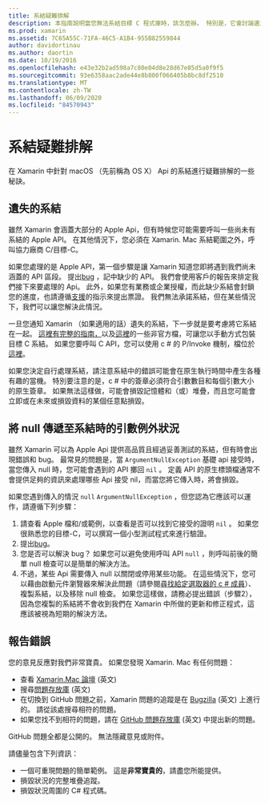 ```yaml
---
title: 系結疑難排解
description: 本指南說明當您無法系結目標 C 程式庫時，該怎麼辦。 特別是，它會討論遺漏的系結、將 null 傳遞至系結時的引數例外狀況，以及報告錯誤。
ms.prod: xamarin
ms.assetid: 7C65A55C-71FA-46C5-A1B4-955B82559844
author: davidortinau
ms.author: daortin
ms.date: 10/19/2016
ms.openlocfilehash: e43e32b2ad598a7c80e04d8e28d67e85d5a0f9f5
ms.sourcegitcommit: 93e6358aac2ade44e8b800f066405b8bc8df2510
ms.translationtype: MT
ms.contentlocale: zh-TW
ms.lasthandoff: 06/09/2020
ms.locfileid: "84570943"
---
```

# <a name="binding-troubleshooting"></a>系結疑難排解

在 Xamarin 中針對 macOS （先前稱為 OS X） Api 的系結進行疑難排解的一些秘訣。

## <a name="missing-bindings"></a>遺失的系結

雖然 Xamarin 會涵蓋大部分的 Apple Api，但有時候您可能需要呼叫一些尚未有系結的 Apple API。 在其他情況下，您必須在 Xamarin. Mac 系結範圍之外，呼叫協力廠商 C/目標-C。

如果您處理的是 Apple API，第一個步驟是讓 Xamarin 知道您即將遇到我們尚未涵蓋的 API 區段。 提出[bug](#reporting-bugs) ，記中缺少的 API。 我們會使用客戶的報告來排定我們接下來要處理的 Api。 此外，如果您有業務或企業授權，而此缺少系結會封鎖您的進度，也請遵循[支援](https://visualstudio.microsoft.com/vs/support/)的指示來提出票證。 我們無法承諾系結，但在某些情況下，我們可以讓您解決此情況。

一旦您通知 Xamarin （如果適用的話）遺失的系結，下一步就是要考慮將它系結在一起。 [這裡有完整的指南，](~/cross-platform/macios/binding/overview.md)以及[這裡](https://brendanzagaeski.appspot.com/xamarin/0002.html)的一些非官方檔，可讓您以手動方式包裝目標 C 系結。 如果您要呼叫 C API，您可以使用 c # 的 P/Invoke 機制，檔位於[這裡](https://www.mono-project.com/docs/advanced/pinvoke/)。

如果您決定自行處理系結，請注意系結中的錯誤可能會在原生執行時間中產生各種有趣的當機。 特別要注意的是，c # 中的簽章必須符合引數數目和每個引數大小的原生簽章。 如果無法這樣做，可能會損毀記憶體和（或）堆疊，而且您可能會立即或在未來或損毀資料的某個任意點損毀。

## <a name="argument-exceptions-when-passing-null-to-a-binding"></a>將 null 傳遞至系結時的引數例外狀況

雖然 Xamarin 可以為 Apple Api 提供高品質且經過妥善測試的系結，但有時會出現錯誤和 bug。 最常見的問題是，當 `ArgumentNullException` 基礎 api 接受時，當您傳入 null 時，您可能會遇到的 API 擲回 `nil` 。 定義 API 的原生標頭檔通常不會提供足夠的資訊來處理哪些 Api 接受 nil，而當您將它傳入時，將會損毀。

如果您遇到傳入的情況 `null` `ArgumentNullException` ，但您認為它應該可以運作，請遵循下列步驟：

1. 請查看 Apple 檔和/或範例，以查看是否可以找到它接受的證明 `nil` 。 如果您很熟悉您的目標-C，可以撰寫一個小型測試程式來進行驗證。
2. 提出[bug](#reporting-bugs)。
3. 您是否可以解決 bug？ 如果您可以避免使用呼叫 API `null` ，則呼叫前後的簡單 null 檢查可以是簡單的解決方法。
4. 不過，某些 Api 需要傳入 null 以關閉或停用某些功能。 在這些情況下，您可以藉由啟動元件瀏覽器來解決此問題（請參閱[尋找給定選取器的 c # 成員](~/mac/app-fundamentals/mac-apis.md#finding_selector)）、複製系結，以及移除 null 檢查。 如果您這樣做，請務必提出錯誤（步驟2），因為您複製的系結將不會收到我們在 Xamarin 中所做的更新和修正程式，這應該被視為短期的解決方法。

<a name="reporting-bugs"></a>

## <a name="reporting-bugs"></a>報告錯誤

您的意見反應對我們非常寶貴。 如果您發現 Xamarin. Mac 有任何問題：

- 查看 [Xamarin.Mac 論壇](https://forums.xamarin.com/categories/xamarin-mac) \(英文\)
- 搜尋[問題存放庫](https://github.com/xamarin/xamarin-macios/issues) \(英文\)
- 在切換到 GitHub 問題之前，Xamarin 問題的追蹤是在 [Bugzilla](https://bugzilla.xamarin.com/describecomponents.cgi) \(英文\) 上進行的。 請從該處搜尋相符的問題。
- 如果您找不到相符的問題，請在 [GitHub 問題存放庫](https://github.com/xamarin/xamarin-macios/issues/new) \(英文\) 中提出新的問題。

GitHub 問題全都是公開的。 無法隱藏意見或附件。

請儘量包含下列資訊：

- 一個可重現問題的簡單範例。 這是**非常寶貴的**，請盡您所能提供。
- 損毀狀況的完整堆疊追蹤。
- 損毀狀況周圍的 C# 程式碼。
